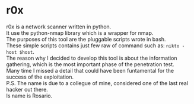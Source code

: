 # r0x

r0x is a network scanner written in python.</br>
It use the python-nmap library which is a wrapper for nmap.</br>
The purposes of this tool are the pluggable scripts wrote in bash.</br>
These simple scripts contains just few raw of command such as: `nikto -host $host`.</br>
The reason why I decided to develop this tool is about the information gathering,
which is the most important phase of the penetration test.</br>
Many time I missed a detail that could have been funtamental for the success of the exploitation.</br>
P.S. The name is due to a collegue of mine, considered one of the last real hacker out there.</br> 
Is name is Rosario.
